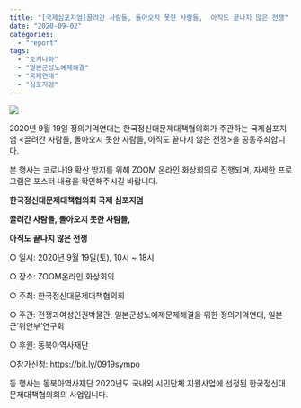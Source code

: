 ```yaml
---
title: "[국제심포지엄]끌려간 사람들, 돌아오지 못한 사람들,  아직도 끝나지 않은 전쟁"
date: "2020-09-02"
categories: 
  - "report"
tags: 
  - "오키나와"
  - "일본군성노예제해결"
  - "국제연대"
  - "심포지엄"
---
```


![](https://womenandwar.net/kr/wp-content/uploads/2020/09/KakaoTalk_20200902_160851047_01-724x1024.jpg)

2020년 9월 19일 정의기억연대는 한국정신대문제대책협의회가 주관하는 국제심포지엄 <끌려간 사람들, 돌아오지 못한 사람들, 아직도 끝나지 않은 전쟁>을 공동주최합니다.

본 행사는 코로나19 확산 방지를 위해 ZOOM 온라인 화상회의로 진행되며, 자세한 프로그램은 포스터 내용을 확인해주시길 바랍니다.

**한국정신대문제대책협의회 국제 심포지엄**

**끌려간 사람들, 돌아오지 못한 사람들,**

**아직도 끝나지 않은 전쟁**

○ 일시: 2020년 9월 19일(토), 10시 ~ 18시

○ 장소: ZOOM온라인 화상회의

○ 주최: 한국정신대문제대책협의회

○ 주관: 전쟁과여성인권박물관, 일본군성노예제문제해결을 위한 정의기억연대, 일본군’위안부’연구회

○ 후원: 동북아역사재단

○참가신청: https://bit.ly/0919sympo

동 행사는 동북아역사재단 2020년도 국내외 시민단체 지원사업에 선정된 한국정신대문제대책협의회의 사업입니다.
